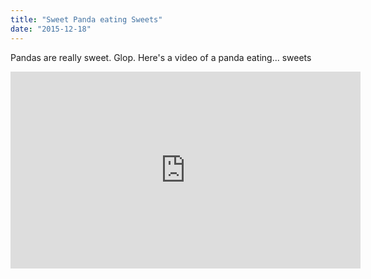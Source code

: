 ```yaml
---
title: "Sweet Panda eating Sweets"
date: "2015-12-18"
---
```

Pandas are really sweet. Glop.
Here's a video of a panda eating... sweets
<iframe width="560" height="315" src="https://www.youtube.com/embed/4n0xNbfJLR8" frameborder="0" allowfullscreen>FRAME</iframe>